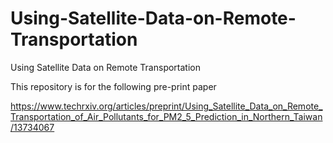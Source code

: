 # Using-Satellite-Data-on-Remote-Transportation
Using Satellite Data on Remote Transportation

This repository is for the following pre-print paper

https://www.techrxiv.org/articles/preprint/Using_Satellite_Data_on_Remote_Transportation_of_Air_Pollutants_for_PM2_5_Prediction_in_Northern_Taiwan/13734067
